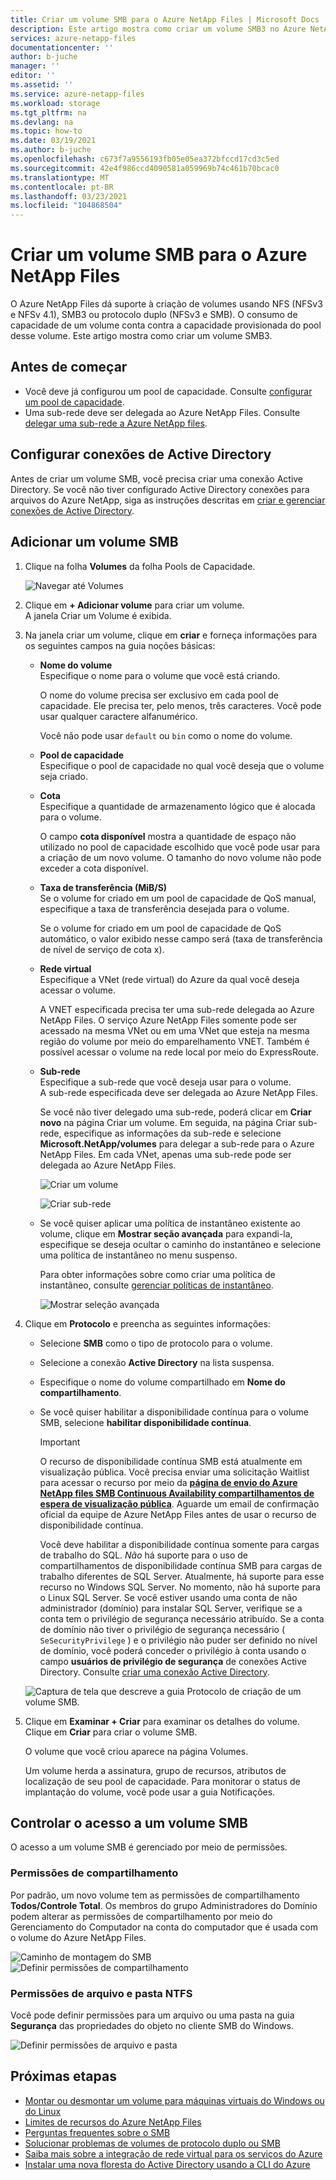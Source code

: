 ```yaml
---
title: Criar um volume SMB para o Azure NetApp Files | Microsoft Docs
description: Este artigo mostra como criar um volume SMB3 no Azure NetApp Files. Saiba mais sobre os requisitos para conexões de Active Directory e serviços de domínio.
services: azure-netapp-files
documentationcenter: ''
author: b-juche
manager: ''
editor: ''
ms.assetid: ''
ms.service: azure-netapp-files
ms.workload: storage
ms.tgt_pltfrm: na
ms.devlang: na
ms.topic: how-to
ms.date: 03/19/2021
ms.author: b-juche
ms.openlocfilehash: c673f7a9556193fb05e05ea372bfccd17cd3c5ed
ms.sourcegitcommit: 42e4f986ccd4090581a059969b74c461b70bcac0
ms.translationtype: MT
ms.contentlocale: pt-BR
ms.lasthandoff: 03/23/2021
ms.locfileid: "104868504"
---
```

# <a name="create-an-smb-volume-for-azure-netapp-files"></a>Criar um volume SMB para o Azure NetApp Files

O Azure NetApp Files dá suporte à criação de volumes usando NFS (NFSv3 e NFSv 4.1), SMB3 ou protocolo duplo (NFSv3 e SMB). O consumo de capacidade de um volume conta contra a capacidade provisionada do pool desse volume. Este artigo mostra como criar um volume SMB3.

## <a name="before-you-begin"></a>Antes de começar 

* Você deve já configurou um pool de capacidade. Consulte [configurar um pool de capacidade](azure-netapp-files-set-up-capacity-pool.md).     
* Uma sub-rede deve ser delegada ao Azure NetApp Files. Consulte [delegar uma sub-rede a Azure NetApp files](azure-netapp-files-delegate-subnet.md).

## <a name="configure-active-directory-connections"></a>Configurar conexões de Active Directory 

Antes de criar um volume SMB, você precisa criar uma conexão Active Directory. Se você não tiver configurado Active Directory conexões para arquivos do Azure NetApp, siga as instruções descritas em [criar e gerenciar conexões de Active Directory](create-active-directory-connections.md).

## <a name="add-an-smb-volume"></a>Adicionar um volume SMB

1. Clique na folha **Volumes** da folha Pools de Capacidade. 

    ![Navegar até Volumes](../media/azure-netapp-files/azure-netapp-files-navigate-to-volumes.png)

2. Clique em **+ Adicionar volume** para criar um volume.  
    A janela Criar um Volume é exibida.

3. Na janela criar um volume, clique em **criar** e forneça informações para os seguintes campos na guia noções básicas:   
    * **Nome do volume**      
        Especifique o nome para o volume que você está criando.   

        O nome do volume precisa ser exclusivo em cada pool de capacidade. Ele precisa ter, pelo menos, três caracteres. Você pode usar qualquer caractere alfanumérico.   

        Você não pode usar `default` ou `bin` como o nome do volume.

    * **Pool de capacidade**  
        Especifique o pool de capacidade no qual você deseja que o volume seja criado.

    * **Cota**  
        Especifique a quantidade de armazenamento lógico que é alocada para o volume.  

        O campo **cota disponível** mostra a quantidade de espaço não utilizado no pool de capacidade escolhido que você pode usar para a criação de um novo volume. O tamanho do novo volume não pode exceder a cota disponível.  

    * **Taxa de transferência (MiB/S)**   
        Se o volume for criado em um pool de capacidade de QoS manual, especifique a taxa de transferência desejada para o volume.   

        Se o volume for criado em um pool de capacidade de QoS automático, o valor exibido nesse campo será (taxa de transferência de nível de serviço de cota x).   

    * **Rede virtual**  
        Especifique a VNet (rede virtual) do Azure da qual você deseja acessar o volume.  

        A VNET especificada precisa ter uma sub-rede delegada ao Azure NetApp Files. O serviço Azure NetApp Files somente pode ser acessado na mesma VNet ou em uma VNet que esteja na mesma região do volume por meio do emparelhamento VNET. Também é possível acessar o volume na rede local por meio do ExpressRoute.   

    * **Sub-rede**  
        Especifique a sub-rede que você deseja usar para o volume.  
        A sub-rede especificada deve ser delegada ao Azure NetApp Files. 
        
        Se você não tiver delegado uma sub-rede, poderá clicar em **Criar novo** na página Criar um volume. Em seguida, na página Criar sub-rede, especifique as informações da sub-rede e selecione **Microsoft.NetApp/volumes** para delegar a sub-rede para o Azure NetApp Files. Em cada VNet, apenas uma sub-rede pode ser delegada ao Azure NetApp Files.   
 
        ![Criar um volume](../media/azure-netapp-files/azure-netapp-files-new-volume.png)
    
        ![Criar sub-rede](../media/azure-netapp-files/azure-netapp-files-create-subnet.png)

    * Se você quiser aplicar uma política de instantâneo existente ao volume, clique em **Mostrar seção avançada** para expandi-la, especifique se deseja ocultar o caminho do instantâneo e selecione uma política de instantâneo no menu suspenso. 

        Para obter informações sobre como criar uma política de instantâneo, consulte [gerenciar políticas de instantâneo](azure-netapp-files-manage-snapshots.md#manage-snapshot-policies).

        ![Mostrar seleção avançada](../media/azure-netapp-files/volume-create-advanced-selection.png)

4. Clique em **Protocolo** e preencha as seguintes informações:  
    * Selecione **SMB** como o tipo de protocolo para o volume. 
    * Selecione a conexão **Active Directory** na lista suspensa.
    * Especifique o nome do volume compartilhado em **Nome do compartilhamento**.
    * Se você quiser habilitar a disponibilidade contínua para o volume SMB, selecione **habilitar disponibilidade contínua**.    

        > [!IMPORTANT]   
        > O recurso de disponibilidade contínua SMB está atualmente em visualização pública. Você precisa enviar uma solicitação Waitlist para acessar o recurso por meio da **[página de envio do Azure NetApp files SMB Continuous Availability compartilhamentos de espera de visualização pública](https://aka.ms/anfsmbcasharespreviewsignup)**. Aguarde um email de confirmação oficial da equipe de Azure NetApp Files antes de usar o recurso de disponibilidade contínua.   
        > 
        > Você deve habilitar a disponibilidade contínua somente para cargas de trabalho do SQL. *Não* há suporte para o uso de compartilhamentos de disponibilidade contínua SMB para cargas de trabalho diferentes de SQL Server. Atualmente, há suporte para esse recurso no Windows SQL Server. No momento, não há suporte para o Linux SQL Server. Se você estiver usando uma conta de não administrador (domínio) para instalar SQL Server, verifique se a conta tem o privilégio de segurança necessário atribuído. Se a conta de domínio não tiver o privilégio de segurança necessário ( `SeSecurityPrivilege` ) e o privilégio não puder ser definido no nível de domínio, você poderá conceder o privilégio à conta usando o campo **usuários de privilégio de segurança** de conexões Active Directory. Consulte [criar uma conexão Active Directory](create-active-directory-connections.md#create-an-active-directory-connection).

    <!-- [1/13/21] Commenting out command-based steps below, because the plan is to use form-based (URL) registration, similar to CRR feature registration -->
    <!-- 
        ```azurepowershell-interactive
        Register-AzProviderFeature -ProviderNamespace Microsoft.NetApp -FeatureName ANFSMBCAShare
        ```

        Check the status of the feature registration: 

        > [!NOTE]
        > The **RegistrationState** may be in the `Registering` state for up to 60 minutes before changing to`Registered`. Wait until the status is `Registered` before continuing.

        ```azurepowershell-interactive
        Get-AzProviderFeature -ProviderNamespace Microsoft.NetApp -FeatureName ANFSMBCAShare
        ```
        
        You can also use [Azure CLI commands](/cli/azure/feature?preserve-view=true&view=azure-cli-latest) `az feature register` and `az feature show` to register the feature and display the registration status. 
    --> 

    ![Captura de tela que descreve a guia Protocolo de criação de um volume SMB.](../media/azure-netapp-files/azure-netapp-files-protocol-smb.png)

5. Clique em **Examinar + Criar** para examinar os detalhes do volume.  Clique em **Criar** para criar o volume SMB.

    O volume que você criou aparece na página Volumes. 
 
    Um volume herda a assinatura, grupo de recursos, atributos de localização de seu pool de capacidade. Para monitorar o status de implantação do volume, você pode usar a guia Notificações.

## <a name="control-access-to-an-smb-volume"></a>Controlar o acesso a um volume SMB  

O acesso a um volume SMB é gerenciado por meio de permissões.  

### <a name="share-permissions"></a>Permissões de compartilhamento  

Por padrão, um novo volume tem as permissões de compartilhamento **Todos/Controle Total**. Os membros do grupo Administradores do Domínio podem alterar as permissões de compartilhamento por meio do Gerenciamento do Computador na conta do computador que é usada com o volume do Azure NetApp Files.

![Caminho de montagem do SMB](../media/azure-netapp-files/smb-mount-path.png) 
![Definir permissões de compartilhamento](../media/azure-netapp-files/set-share-permissions.png) 

### <a name="ntfs-file-and-folder-permissions"></a>Permissões de arquivo e pasta NTFS  

Você pode definir permissões para um arquivo ou uma pasta na guia **Segurança** das propriedades do objeto no cliente SMB do Windows.
 
![Definir permissões de arquivo e pasta](../media/azure-netapp-files/set-file-folder-permissions.png) 

## <a name="next-steps"></a>Próximas etapas  

* [Montar ou desmontar um volume para máquinas virtuais do Windows ou do Linux](azure-netapp-files-mount-unmount-volumes-for-virtual-machines.md)
* [Limites de recursos do Azure NetApp Files](azure-netapp-files-resource-limits.md)
* [Perguntas frequentes sobre o SMB](./azure-netapp-files-faqs.md#smb-faqs)
* [Solucionar problemas de volumes de protocolo duplo ou SMB](troubleshoot-dual-protocol-volumes.md)
* [Saiba mais sobre a integração de rede virtual para os serviços do Azure](../virtual-network/virtual-network-for-azure-services.md)
* [Instalar uma nova floresta do Active Directory usando a CLI do Azure](/windows-server/identity/ad-ds/deploy/virtual-dc/adds-on-azure-vm)
